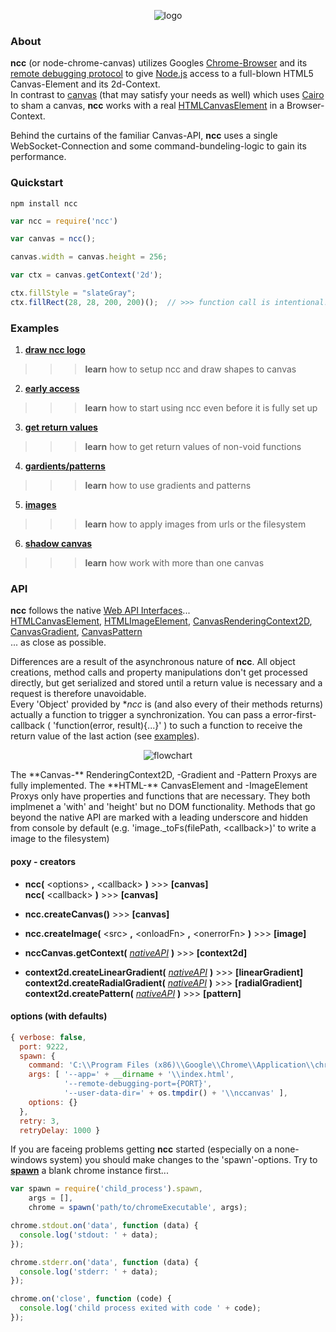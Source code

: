 <!-- ![logo](https://raw.githubusercontent.com/indus/ncc/master/footage/logo.png) -->

<p align="center">
  <img src="https://raw.githubusercontent.com/indus/ncc/master/footage/logo.png" alt="logo"/>
</p>

### About
**ncc** (or node-chrome-canvas) utilizes Googles [Chrome-Browser](https://www.google.com/chrome/browser/) and its [remote debugging protocol](https://developers.google.com/chrome-developer-tools/docs/debugger-protocol) to give [Node.js](http://nodejs.org/) access to a full-blown HTML5 Canvas-Element and its 2d-Context.  
In contrast to [canvas](https://www.npmjs.org/package/canvas) (that may satisfy your needs as well) which uses [Cairo](http://cairographics.org/) to sham a canvas, **ncc** works with a real [HTMLCanvasElement](https://developer.mozilla.org/en-US/docs/Web/API/HTMLCanvasElement) in a Browser-Context.

Behind the curtains of the familiar Canvas-API, **ncc** uses a single WebSocket-Connection and some command-bundeling-logic to gain its performance.

### Quickstart
```
npm install ncc
```
```javascript
var ncc = require('ncc')

var canvas = ncc();

canvas.width = canvas.height = 256;

var ctx = canvas.getContext('2d');

ctx.fillStyle = "slateGray";
ctx.fillRect(28, 28, 200, 200)();  // >>> function call is intentional!
```
### Examples
1. **[draw ncc logo](https://github.com/indus/ncc/blob/master/examples/1_draw_ncc_logo.js)**
>>> **learn** how to setup ncc and draw shapes to canvas
2. **[early access](https://github.com/indus/ncc/blob/master/examples/2_early_access.js)**
>>> **learn** how to start using ncc even before it is fully set up
3. **[get return values](https://github.com/indus/ncc/blob/master/examples/3_get_return_values.js)**
>>> **learn** how to get return values of non-void functions
4. **[gardients/patterns](https://github.com/indus/ncc/blob/master/examples/4_gradients_and_patterns.js)**
>>> **learn** how to use gradients and patterns
5. **[images](https://github.com/indus/ncc/blob/master/examples/5_images.js)**
>>> **learn** how to apply images from urls or the filesystem
6. **[shadow canvas](https://github.com/indus/ncc/blob/master/examples/6_shadow_canvas.js)**
>>> **learn** how work with more than one canvas

### API

**ncc** follows the native [Web API Interfaces](https://developer.mozilla.org/en-US/docs/Web/API)...  
[HTMLCanvasElement](https://developer.mozilla.org/en-US/docs/Web/API/HTMLCanvasElement),
[HTMLImageElement](https://developer.mozilla.org/en-US/docs/Web/API/HTMLImageElement),
[CanvasRenderingContext2D](https://developer.mozilla.org/en-US/docs/Web/API/CanvasRenderingContext2D),
[CanvasGradient](https://developer.mozilla.org/en-US/docs/Web/API/CanvasGradient),
[CanvasPattern](https://developer.mozilla.org/en-US/docs/Web/API/CanvasPattern)  
... as close as possible.

Differences are a result of the asynchronous nature of **ncc**. All object creations, method calls and property manipulations don't get processed directly, but get serialized and stored until a return value is necessary and a request is therefore unavoidable.  
Every 'Object' provided by **ncc* is (and also every of their methods returns) actually a function to trigger a synchronization. You can pass a error-first-callback ( 'function(error, result){...}' ) to such a function to receive the return value of the last action (see [examples](https://github.com/indus/ncc#examples)).
<p align="center">
  <img src="https://raw.githubusercontent.com/indus/ncc/master/footage/flow.png" alt="flowchart"/>
</p>
The **Canvas-** RenderingContext2D, -Gradient and -Pattern Proxys are fully implemented.  
The **HTML-** CanvasElement and -ImageElement Proxys only have properties and functions that are necessary. They both implmenet a 'with' and 'height' but no DOM functionality.  
Methods that go beyond the native API are marked with a leading underscore and hidden from console by default (e.g. 'image._toFs(filePath, &lt;callback&gt;)' to write a image to the filesystem)

#### poxy - creators

* **ncc(** &lt;options&gt; **,** &lt;callback&gt; **)** >>> **[canvas]**  
**ncc(** &lt;callback&gt; **)** >>> **[canvas]**

* **ncc.createCanvas()** >>> **[canvas]**

* **ncc.createImage(** &lt;src&gt; **,** &lt;onloadFn&gt; **,** &lt;onerrorFn&gt; **)** >>> **[image]**

* **nccCanvas.getContext(** *[nativeAPI](https://developer.mozilla.org/en-US/docs/Web/API/HTMLCanvasElement#Methods)* **)** >>> **[context2d]**

* **context2d.createLinearGradient(** *[nativeAPI](https://developer.mozilla.org/en-US/docs/Web/API/CanvasRenderingContext2D#createLinearGradient())* **)** >>> **[linearGradient]**  
**context2d.createRadialGradient(** *[nativeAPI](https://developer.mozilla.org/en-US/docs/Web/API/CanvasRenderingContext2D#createRadialGradient())* **)** >>> **[radialGradient]**  
**context2d.createPattern(** *[nativeAPI](https://developer.mozilla.org/en-US/docs/Web/API/CanvasRenderingContext2D#createPattern())* **)** >>> **[pattern]**

#### options (with defaults)
```javascript
{ verbose: false,
  port: 9222,
  spawn: {
    command: 'C:\\Program Files (x86)\\Google\\Chrome\\Application\\chrome.exe',
    args: [ '--app=' + __dirname + '\\index.html',
            '--remote-debugging-port={PORT}',
            '--user-data-dir=' + os.tmpdir() + '\\nccanvas' ],
    options: {}
  },
  retry: 3,
  retryDelay: 1000 }
```

If you are faceing problems getting **ncc** started (especially on a none-windows system) you should make changes to the 'spawn'-options. Try to **[spawn](http://nodejs.org/api/child_process.html#child_process_child_process_spawn_command_args_options)** a blank chrome instance first...
```javascript
var spawn = require('child_process').spawn,
    args = [],
    chrome = spawn('path/to/chromeExecutable', args);

chrome.stdout.on('data', function (data) {
  console.log('stdout: ' + data);
});

chrome.stderr.on('data', function (data) {
  console.log('stderr: ' + data);
});

chrome.on('close', function (code) {
  console.log('child process exited with code ' + code);
});
```
